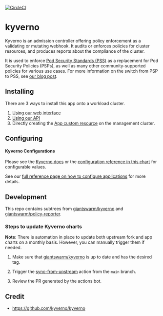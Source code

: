[![CircleCI](https://circleci.com/gh/giantswarm/kyverno-app.svg?style=shield)](https://circleci.com/gh/giantswarm/kyverno-app)

# kyverno

Kyverno is an admission controller offering policy enforcement as a validating or mutating webhook.
It audits or enforces policies for cluster resources, and produces reports about the compliance of the cluster.

It is used to enforce [Pod Security Standards (PSS)][pss-policies] as a replacement for Pod Security Policies (PSPs), as well as many other community-supported policies for various use cases. For more information on the switch from PSP to PSS, see [our blog post][pss-blog].

## Installing

There are 3 ways to install this app onto a workload cluster.

1. [Using our web interface](https://docs.giantswarm.io/ui-api/web/app-platform/#installing-an-app)
2. [Using our API](https://docs.giantswarm.io/api/#operation/createClusterAppV5)
3. Directly creating the [App custom resource](https://docs.giantswarm.io/ui-api/management-api/crd/apps.application.giantswarm.io/) on the management cluster.

## Configuring

#### Kyverno Configurations

Please see the [Kyverno docs][kyverno-docs] or the [configuration reference in this chart](https://github.com/giantswarm/kyverno-app/tree/main/helm/kyverno#configuration) for configurable values.

See our [full reference page on how to configure applications](https://docs.giantswarm.io/app-platform/app-configuration/) for more details.

## Development

This repo contains subtrees from [giantswarm/kyverno](https://github.com/giantswarm/kyverno-upstream) and [giantswarm/policy-reporter](https://github.com/giantswarm/policy-reporter-upstream).

### Steps to update Kyverno charts

**Note:** There is automation in place to update both upstream fork and app charts on a monthly basis. However, you can manually trigger them if needed.

1. Make sure that [giantswarm/kyverno](https://github.com/giantswarm/kyverno-upstream) is up to date and has the desired tag.

2. Trigger the [sync-from-upstream](https://github.com/giantswarm/kyverno-app/actions/workflows/sync-from-upstream.yaml) action from the `main` branch.

3. Review the PR generated by the actions bot.

## Credit

* https://github.com/kyverno/kyverno

[kyverno-docs]: https://kyverno.io/docs/
[pss-blog]: https://www.giantswarm.io/blog/giant-swarms-farewell-to-psp
[pss-policies]: https://kyverno.io/policies/?policytypes=Pod%2520Security%2520Standards%2520%28Baseline%29%2BPod%2520Security%2520Standards%2520%28Restricted%29
